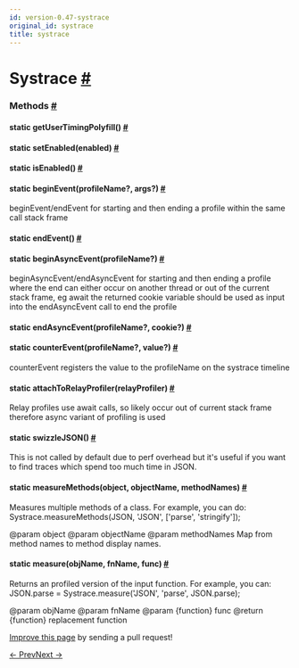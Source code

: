```yaml
---
id: version-0.47-systrace
original_id: systrace
title: systrace
---
```

<a id="content"></a><h1><a class="anchor" name="systrace"></a>Systrace <a class="hash-link" href="docs/systrace.html#systrace">#</a></h1><div><div></div><span><h3><a class="anchor" name="methods"></a>Methods <a class="hash-link" href="docs/systrace.html#methods">#</a></h3><div class="props"><div class="prop"><h4 class="methodTitle"><a class="anchor" name="getusertimingpolyfill"></a><span class="methodType">static </span>getUserTimingPolyfill<span class="methodType">()</span> <a class="hash-link" href="docs/systrace.html#getusertimingpolyfill">#</a></h4></div><div class="prop"><h4 class="methodTitle"><a class="anchor" name="setenabled"></a><span class="methodType">static </span>setEnabled<span class="methodType">(enabled)</span> <a class="hash-link" href="docs/systrace.html#setenabled">#</a></h4></div><div class="prop"><h4 class="methodTitle"><a class="anchor" name="isenabled"></a><span class="methodType">static </span>isEnabled<span class="methodType">()</span> <a class="hash-link" href="docs/systrace.html#isenabled">#</a></h4></div><div class="prop"><h4 class="methodTitle"><a class="anchor" name="beginevent"></a><span class="methodType">static </span>beginEvent<span class="methodType">(profileName?, args?)</span> <a class="hash-link" href="docs/systrace.html#beginevent">#</a></h4><div><p>beginEvent/endEvent for starting and then ending a profile within the same call stack frame</p></div></div><div class="prop"><h4 class="methodTitle"><a class="anchor" name="endevent"></a><span class="methodType">static </span>endEvent<span class="methodType">()</span> <a class="hash-link" href="docs/systrace.html#endevent">#</a></h4></div><div class="prop"><h4 class="methodTitle"><a class="anchor" name="beginasyncevent"></a><span class="methodType">static </span>beginAsyncEvent<span class="methodType">(profileName?)</span> <a class="hash-link" href="docs/systrace.html#beginasyncevent">#</a></h4><div><p>beginAsyncEvent/endAsyncEvent for starting and then ending a profile where the end can either
occur on another thread or out of the current stack frame, eg await
the returned cookie variable should be used as input into the endAsyncEvent call to end the profile</p></div></div><div class="prop"><h4 class="methodTitle"><a class="anchor" name="endasyncevent"></a><span class="methodType">static </span>endAsyncEvent<span class="methodType">(profileName?, cookie?)</span> <a class="hash-link" href="docs/systrace.html#endasyncevent">#</a></h4></div><div class="prop"><h4 class="methodTitle"><a class="anchor" name="counterevent"></a><span class="methodType">static </span>counterEvent<span class="methodType">(profileName?, value?)</span> <a class="hash-link" href="docs/systrace.html#counterevent">#</a></h4><div><p>counterEvent registers the value to the profileName on the systrace timeline</p></div></div><div class="prop"><h4 class="methodTitle"><a class="anchor" name="attachtorelayprofiler"></a><span class="methodType">static </span>attachToRelayProfiler<span class="methodType">(relayProfiler)</span> <a class="hash-link" href="docs/systrace.html#attachtorelayprofiler">#</a></h4><div><p>Relay profiles use await calls, so likely occur out of current stack frame
therefore async variant of profiling is used</p></div></div><div class="prop"><h4 class="methodTitle"><a class="anchor" name="swizzlejson"></a><span class="methodType">static </span>swizzleJSON<span class="methodType">()</span> <a class="hash-link" href="docs/systrace.html#swizzlejson">#</a></h4><div><p>This is not called by default due to perf overhead but it's useful
if you want to find traces which spend too much time in JSON.</p></div></div><div class="prop"><h4 class="methodTitle"><a class="anchor" name="measuremethods"></a><span class="methodType">static </span>measureMethods<span class="methodType">(object, objectName, methodNames)</span> <a class="hash-link" href="docs/systrace.html#measuremethods">#</a></h4><div><p>Measures multiple methods of a class. For example, you can do:
Systrace.measureMethods(JSON, 'JSON', ['parse', 'stringify']);</p><p>@param object
@param objectName
@param methodNames Map from method names to method display names.</p></div></div><div class="prop"><h4 class="methodTitle"><a class="anchor" name="measure"></a><span class="methodType">static </span>measure<span class="methodType">(objName, fnName, func)</span> <a class="hash-link" href="docs/systrace.html#measure">#</a></h4><div><p>Returns an profiled version of the input function. For example, you can:
JSON.parse = Systrace.measure('JSON', 'parse', JSON.parse);</p><p>@param objName
@param fnName
@param {function} func
@return {function} replacement function</p></div></div></div></span></div><p class="edit-page-block"><a target="_blank" href="https://github.com/facebook/react-native/blob/master/Libraries/Performance/Systrace.js">Improve this page</a> by sending a pull request!</p><div class="docs-prevnext"><a class="docs-prev" href="docs/stylesheet.html#content">← Prev</a><a class="docs-next" href="docs/timepickerandroid.html#content">Next →</a></div>